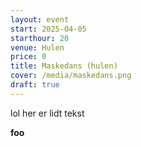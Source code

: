 ```yaml
---
layout: event
start: 2025-04-05
starthour: 20
venue: Hulen
price: 0
title: Maskedans (hulen)
cover: /media/maskedans.png
draft: true
---
```


lol her er lidt tekst

**foo**